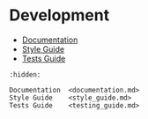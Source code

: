 # Development

- [Documentation](documentation.md)
- [Style Guide](style_guide.md)
- [Tests Guide](testing_guide.md)

```{toctree}
:hidden:

Documentation  <documentation.md>
Style Guide    <style_guide.md>
Tests Guide    <testing_guide.md>
```

